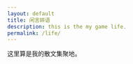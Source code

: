```yaml
---
layout: default
title: 闲言碎语
description: this is the my game life.
permalink: /life/
---
```

这里算是我的散文集聚地。